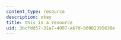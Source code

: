 ```yaml
---
content_type: resource
description: okay
title: this is a resource
uid: 3bcfdd57-31a7-4097-a67d-b0082395638e
---
```

